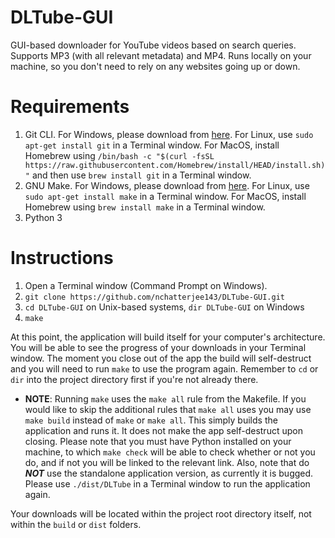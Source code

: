 # DLTube-GUI
GUI-based downloader for YouTube videos based on search queries. Supports MP3 (with all relevant metadata) and MP4. Runs locally on your machine, so you don't need to rely on any websites going up or down.

# Requirements
1. Git CLI. For Windows, please download from [here](https://git-scm.com/download/win). For Linux, use `sudo apt-get install git` in a Terminal window. For MacOS, install Homebrew using `/bin/bash -c "$(curl -fsSL https://raw.githubusercontent.com/Homebrew/install/HEAD/install.sh)"` and then use `brew install git` in a Terminal window.
2. GNU Make. For Windows, please download from [here](https://gnuwin32.sourceforge.net/downlinks/make.php). For Linux, use `sudo apt-get install make` in a Terminal window. For MacOS, install Homebrew using `brew install make` in a Terminal window.
3. Python 3

# Instructions
1. Open a Terminal window (Command Prompt on Windows).
2. `git clone https://github.com/nchatterjee143/DLTube-GUI.git`
3. `cd DLTube-GUI` on Unix-based systems, `dir DLTube-GUI` on Windows
4. `make`

At this point, the application will build itself for your computer's architecture. You will be able to see the progress of your downloads in your Terminal window. The moment you close out of the app the build will self-destruct and you will need to run `make` to use the program again. Remember to `cd` or `dir` into the project directory first if you're not already there.

- **NOTE**: Running `make` uses the `make all` rule from the Makefile. If you would like to skip the additional rules that `make all` uses you may use `make build` instead of `make` or `make all`. This simply builds the application and runs it. It does not make the app self-destruct upon closing. Please note that you must have Python installed on your machine, to which `make check` will be able to check whether or not you do, and if not you will be linked to the relevant link. Also, note that do ***NOT*** use the standalone application version, as currently it is bugged. Please use `./dist/DLTube` in a Terminal window to run the application again.

Your downloads will be located within the project root directory itself, not within the `build` or `dist` folders.
